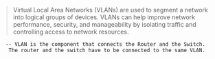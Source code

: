 > Virtual Local Area Networks (VLANs) are used to segment a network into logical groups of devices. VLANs can help improve network performance, security, and manageability by isolating traffic and controlling access to network resources.

```terminal
   -- VLAN is the component that connects the Router and the Switch. 
    The router and the switch have to be connected to the same VLAN.
```
